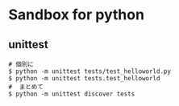 # Sandbox for python

## unittest

```
# 個別に
$ python -m unittest tests/test_helloworld.py
$ python -m unittest tests.test_helloworld
#  まとめて
$ python -m unittest discover tests
```